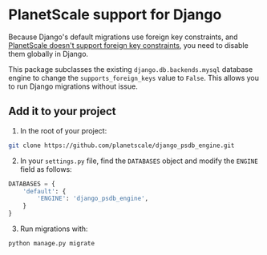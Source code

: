 # PlanetScale support for Django

Because Django's default migrations use foreign key constraints, and [PlanetScale doesn't support foreign key constraints](https://docs.planetscale.com/learn/operating-without-foreign-key-constraints), you need to disable them globally in Django.

This package subclasses the existing `django.db.backends.mysql` database engine to change the `supports_foreign_keys` value to `False`. This allows you to run Django migrations without issue.

## Add it to your project

1. In the root of your project:

```bash
git clone https://github.com/planetscale/django_psdb_engine.git
```

2. In your `settings.py` file, find the `DATABASES` object and modify the `ENGINE` field as follows:

```py
DATABASES = {
    'default': {
        'ENGINE': 'django_psdb_engine',
    }
}
```

3. Run migrations with:

```bash
python manage.py migrate
```
